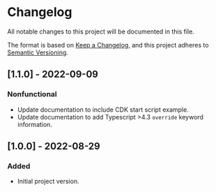 # Changelog

All notable changes to this project will be documented in this file.

The format is based on [Keep a Changelog](https://keepachangelog.com/en/1.0.0/),
and this project adheres to [Semantic Versioning](https://semver.org/spec/v2.0.0.html).

## [1.1.0] - 2022-09-09

### Nonfunctional

- Update documentation to include CDK start script example.
- Update documentation to add Typescript >4.3 `override` keyword information.

## [1.0.0] - 2022-08-29

### Added

- Initial project version.
